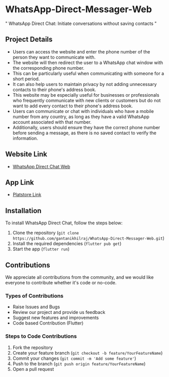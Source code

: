 # WhatsApp-Direct-Messager-Web


" WhatsApp Direct Chat: Initiate conversations without saving contacts "


## Project Details

- Users can access the website and enter the phone number of the person they want to communicate with.
- The website will then redirect the user to a WhatsApp chat window with the corresponding phone number.
- This can be particularly useful when communicating with someone for a short period.
- It can also help users to maintain privacy by not adding unnecessary contacts to their phone's address book.
- This website may be especially useful for businesses or professionals who frequently communicate with new clients or customers but do not want to add every contact to their phone's address book.
- Users can communicate or chat with individuals who have a mobile number from any country, as long as they have a valid WhatsApp account associated with that number.
- Additionally, users should ensure they have the correct phone number before sending a message, as there is no saved contact to verify the information.

## Website Link
- [WhatsApp Direct Chat Web](https://whatsappdirectme.web.app)

## App Link
- [Platstore Link](https://play.google.com/store/apps/details?id=com.wameapp.whatsappdmandroidapp)

## Installation

To install WhatsApp Direct Chat, follow the steps below:

1. Clone the repository (`git clone https://github.com/gantanikhilraj/WhatsApp-Direct-Messager-Web.git`)
2. Install the required dependencies (`flutter pub get`)
3. Start the app (`flutter run`)

## Contributions
We appreciate all contributions from the community, and we would like everyone to contribute whether it's code or no-code.

### Types of Contributions
- Raise Issues and Bugs
- Review our project and provide us feedback
- Suggest new features and improvements
- Code based Contribution (Flutter)

### Steps to Code Contributions
1. Fork the repository
2. Create your feature branch (`git checkout -b feature/YourFeatureName`)
3. Commit your changes (`git commit -m 'Add some feature'`)
4. Push to the branch (`git push origin feature/YourFeatureName`)
5. Open a pull request

